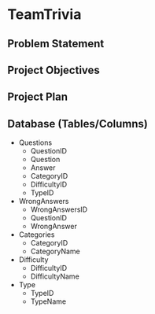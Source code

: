 # TeamTrivia

## Problem Statement


## Project Objectives



## Project Plan


## Database (Tables/Columns)
* Questions
  * QuestionID
  * Question
  * Answer
  * CategoryID
  * DifficultyID
  * TypeID
* WrongAnswers
  * WrongAnswersID
  * QuestionID
  * WrongAnswer
* Categories
  * CategoryID
  * CategoryName
* Difficulty
  * DifficultyID
  * DifficultyName
* Type
  * TypeID
  * TypeName
